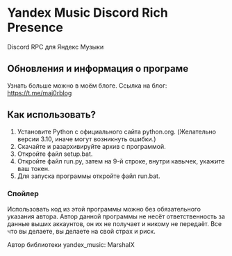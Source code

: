 # **Yandex Music Discord Rich Presence**
Discord RPC для Яндекс Музыки

## Обновления и информация о програме
Узнать больше можно в моём блоге.
Ссылка на блог: https://t.me/maj0rblog

## Как использовать?
1. Установите Python с официального сайта python.org. (Желательно версии 3.10, иначе могут возникнуть ошибки.)
2. Скачайте и разархивируйте архив с программой.
3. Откройте файл setup.bat.
4. Откройте файл run.py, затем на 9-й строке, внутри кавычек, укажите ваш токен.
5. Для запуска программы откройте файл run.bat.

### Спойлер
Использовать код из этой программы можно без обязательного указания автора.
Автор данной программы не несёт ответственность за данные выших аккаунтов, он их не получает и никому не передаёт.
Все что вы делаете, вы делаете на свой страх и риск.


Автор библиотеки yandex_music: MarshalX
